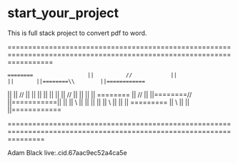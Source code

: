 # start_your_project
This is full stack project to convert pdf to word.

=======================================================================================================================

    ========                 ||          //            ||                ||       ||========\\        ||============
  ||                         ||        //                   ||     ||             ||         ||       ||
  ||                         ||    //                           ||                ||         ||       ||
    ========                 || //                              ||                ||========//        ||===========||
           ||                ||    \\                           ||                ||                  ||
           ||                ||        \\                       ||                ||                  ||
   =========                 ||           \\                    ||                ||                  ||============

   =====================================================================================================================

   Adam Black   live:.cid.67aac9ec52a4ca5e
